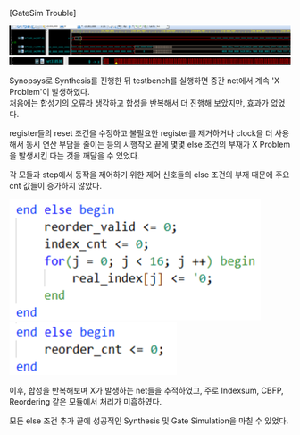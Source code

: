 [GateSim Trouble]

<img src="/History/img/img158.png" width=1000> 

<img src="/History/img/img159.png" width=1000> 

Synopsys로 Synthesis를 진행한 뒤 testbench를 실행하면 중간 net에서 계속 'X Problem'이 발생하였다. <br>
처음에는 합성기의 오류라 생각하고 합성을 반복해서 더 진행해 보았지만, 효과가 없었다. <br>

register들의 reset 조건을 수정하고 불필요한 register를 제거하거나 clock을 더 사용해서 동시 연산 부담을 줄이는 등의 시행착오 끝에 몇몇 else 조건의 부재가 X Problem을 발생시킨 다는 것을 깨달을 수 있었다. <br>

각 모듈과 step에서 동작을 제어하기 위한 제어 신호들의 else 조건의 부재 때문에 주요 cnt 값들이 증가하지 않았다. <br>

<img src="/History/img/img160.png" width=450> 

<img src="/History/img/img161.png" width=300> 

이후, 합성을 반복해보며 X가 발생하는 net들을 추적하였고, 주로 Indexsum, CBFP, Reordering 같은 모듈에서 처리가 미흡하였다. <br>

모든 else 조건 추가 끝에 성공적인 Synthesis 및 Gate Simulation을 마칠 수 있었다.